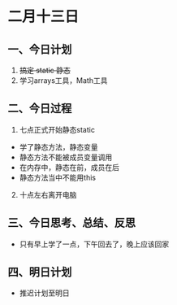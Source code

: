 # 二月十三日 #

## 一、今日计划  ##
1. ~~搞定 static 静态~~
2. 学习arrays工具，Math工具

## 二、今日过程 ##

1. 七点正式开始静态static

 - 学了静态方法，静态变量
 - 静态方法不能被成员变量调用
 - 在内存中，静态在前，成员在后
 - 静态方法当中不能用this
 
2. 十点左右离开电脑

##  三、今日思考、总结、反思

 - 只有早上学了一点，下午回去了，晚上应该回家 


## 四、明日计划

 - 推迟计划至明日